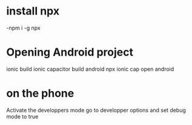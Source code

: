 # install npx
-npm i -g npx

# Opening Android project
ionic build
ionic capacitor build android
npx ionic cap open  android

# on the phone
Activate the developpers mode
go to developper options and set debug mode to true